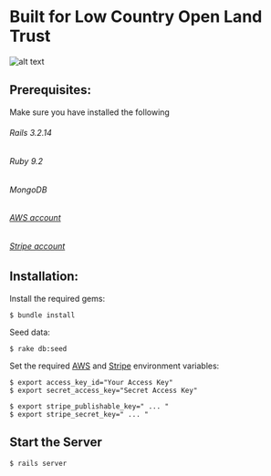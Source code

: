 # Built for **Low Country Open Land Trust**
![alt text](http://www.lolt.org/images/header/logo.png "Low Country Open Land Trust")

## Prerequisites:
Make sure you have installed the following

###### Rails 3.2.14
###### Ruby 9.2
###### MongoDB
###### [AWS account](http://aws.amazon.com)
###### [Stripe account](https://www.stripe.com)


## Installation:

Install the required gems:

```
$ bundle install
```

Seed data:

```
$ rake db:seed
```

Set the required [AWS](http://aws.amazon.com) and [Stripe](https://www.stripe.com) environment variables:

```
$ export access_key_id="Your Access Key"
$ export secret_access_key="Secret Access Key"

$ export stripe_publishable_key=" ... "
$ export stripe_secret_key=" ... "
```


## Start the Server

```
$ rails server
```

